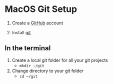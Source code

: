 # MacOS Git Setup

1. Create a [GitHub]([https://github.com/](https://github.com/)) account

2. Install [git](https://coolestguidesontheplanet.com/install-git-macos/)

## In the terminal

1. Create a local git folder for all your git projects
	- `mkdir ~/git`
1. Change directory to your git folder
	- `cd ~/git`
<!--stackedit_data:
eyJoaXN0b3J5IjpbOTUxMDcxNTQxLDE4NjIzODE5NDZdfQ==
-->